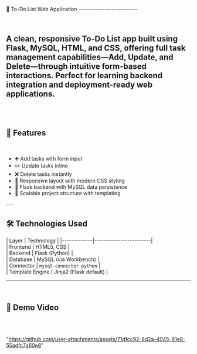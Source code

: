 📝 To-Do List Web Application  ------------------------- 


<br>

A clean, responsive To-Do List app built using **Flask**, **MySQL**, **HTML**, and **CSS**, offering full task management capabilities—**Add**, **Update**, and **Delete**—through intuitive form-based interactions. Perfect for learning backend integration and deployment-ready web applications.     
---
<br>
<br>

## 🌟 Features<br> 
<br>


- ➕ Add tasks with form input  <br>
- ✏️ Update tasks inline   <br>
- ❌ Delete tasks instantly   <br>
- 🎨 Responsive layout with modern CSS styling   <br>
- 🧩 Flask backend with MySQL data persistence   <br>
- 📁 Scalable project structure with templating <br>

---  <br>        






                     

## 🛠️ Technologies Used<br>


  


| Layer       | Technology            |
|-------------|------------------------| <br>
| Frontend    | HTML5, CSS | <br>
| Backend     | Flask (Python)         | <br>
| Database    | MySQL (via Workbench)  | <br>
| Connector   | `mysql-connector-python` | <br>
| Template Engine | Jinja2 (Flask default) | <br>

---



  


 





<br>


 

## 📁 Demo Video
<br>

 <br>


"https://github.com/user-attachments/assets/71dfcc92-8d2a-4045-81e8-55adfc7a60e8"



